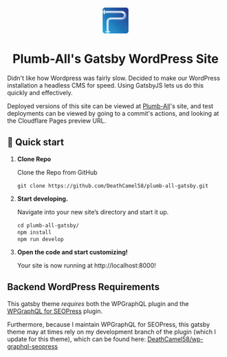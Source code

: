 <p align="center">
  <a href="https://www.gatsbyjs.com/?utm_source=starter&utm_medium=readme&utm_campaign=minimal-starter">
    <img alt="Plumb-All" src="https://github.com/DeathCamel58/plumb-all-gatsby/raw/staging/static/img/icon.png" width="60" />
  </a>
</p>
<h1 align="center">
  Plumb-All's Gatsby WordPress Site
</h1>
Didn't like how Wordpress was fairly slow. Decided to make our WordPress installation a headless CMS for speed. Using
GatsbyJS lets us do this quickly and effectively.

Deployed versions of this site can be viewed at [Plumb-All](https://plumb-all.com)'s site, and test deployments can be
viewed by going to a commit's actions, and looking at the Cloudflare Pages preview URL. 

## 🚀 Quick start

1.  **Clone Repo**

    Clone the Repo from GitHub

    ```shell
    git clone https://github.com/DeathCamel58/plumb-all-gatsby.git
    ```

2.  **Start developing.**

    Navigate into your new site’s directory and start it up.

    ```shell
    cd plumb-all-gatsby/
    npm install
    npm run develop
    ```

3.  **Open the code and start customizing!**

    Your site is now running at http://localhost:8000!

## Backend WordPress Requirements
This gatsby theme *requires* both the WPGraphQL plugin and the
[WPGraphQL for SEOPress](https://github.com/moonmeister/wp-graphql-seopress) plugin.

Furthermore, because I maintain WPGraphQL for SEOPress, this gatsby theme may at times rely on my development branch of
the plugin (which I update for this theme), which can be found here: [DeathCamel58/wp-graphql-seopress](https://github.com/DeathCamel58/wp-graphql-seopress/)

